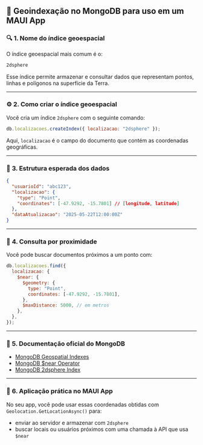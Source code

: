 ## 📌 **Geoindexação no MongoDB para uso em um MAUI App**

### 🔍 **1. Nome do índice geoespacial**

O índice geoespacial mais comum é o:

```bash
2dsphere
```

Esse índice permite armazenar e consultar dados que representam pontos, linhas e polígonos na superfície da Terra.

---

### ⚙️ **2. Como criar o índice geoespacial**

Você cria um índice `2dsphere` com o seguinte comando:

```javascript
db.localizacoes.createIndex({ localizacao: "2dsphere" });
```

Aqui, `localizacao` é o campo do documento que contém as coordenadas geográficas.

---

### 🧩 **3. Estrutura esperada dos dados**

```json
{
  "usuarioId": "abc123",
  "localizacao": {
    "type": "Point",
    "coordinates": [-47.9292, -15.7801] // [longitude, latitude]
  },
  "dataAtualizacao": "2025-05-22T12:00:00Z"
}
```

---

### 📡 **4. Consulta por proximidade**

Você pode buscar documentos próximos a um ponto com:

```javascript
db.localizacoes.find({
  localizacao: {
    $near: {
      $geometry: {
        type: "Point",
        coordinates: [-47.9292, -15.7801],
      },
      $maxDistance: 5000, // em metros
    },
  },
});
```

---

### 🔗 **5. Documentação oficial do MongoDB**

- [MongoDB Geospatial Indexes](https://www.mongodb.com/docs/manual/core/geospatial-indexes/)
- [MongoDB \$near Operator](https://www.mongodb.com/docs/manual/reference/operator/query/near/)
- [MongoDB 2dsphere Index](https://www.mongodb.com/docs/manual/core/2dsphere/)

---

### 🧪 **6. Aplicação prática no MAUI App**

No seu app, você pode usar essas coordenadas obtidas com `Geolocation.GetLocationAsync()` para:

- enviar ao servidor e armazenar com `2dsphere`
- buscar locais ou usuários próximos com uma chamada à API que usa `$near`
